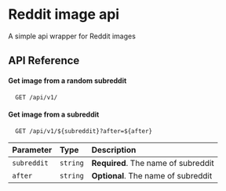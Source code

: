 # Reddit image api

A simple api wrapper for Reddit images

## API Reference

#### Get image from a random subreddit

```http
  GET /api/v1/
```

#### Get image from a subreddit

```http
  GET /api/v1/${subreddit}?after=${after}
```

| Parameter   | Type     | Description                         |
| :---------- | :------- | :---------------------------------- |
| `subreddit` | `string` | **Required**. The name of subreddit |
| `after`     | `string` | **Optional**. The name of subreddit |
